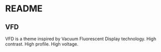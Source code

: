 # README
## VFD
VFD is a theme inspired by Vacuum Fluorescent Display technology. High contrast. High profile. High voltage.

